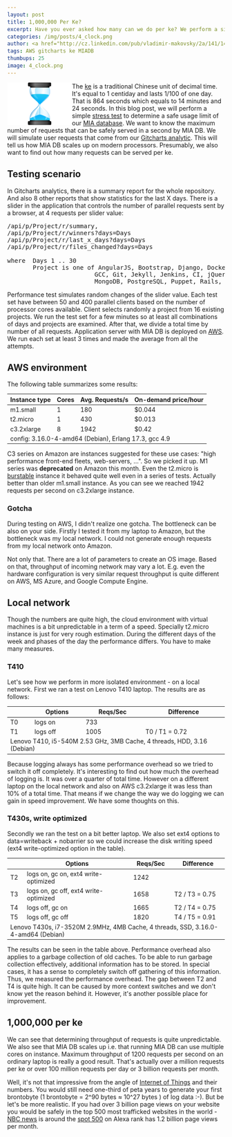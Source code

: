 ```yaml
---
layout: post
title: 1,000,000 Per Ke?
excerpt: Have you ever asked how many can we do per ke? We perform a simple test to determine a safe usage limit of incoming requests for our MIA database.
categories: /img/posts/4_clock.png
author: <a href="http://cz.linkedin.com/pub/vladimir-makovsky/2a/141/141">Vladimir Makovsky</a>
tags: AWS gitcharts ke MIADB 
thumbups: 25
image: 4_clock.png
---
```

<p>The <a href="http://en.wikipedia.org/wiki/Ke_%28unit%29" target="_blank">ke</a> is a traditional Chinese unit of decimal time.
<img src="/img/posts/4_clock.png" class="img-responsive" align="left" width="150" height="98">
It's equal to 1 centiday and lasts 1/100 of one day.
That is 864 seconds which equals to 14 minutes and 24 seconds.
In this blog post, we will perform a simple <a href="http://en.wikipedia.org/wiki/Stress_testing" target="_blank">stress test</a>
to determine a safe usage limit of our <a href="/index.html#TECHNOLOGY" target="_blank">MIA database</a>.
We want to know the maximum number of requests that can be safely served in a second by MIA DB.
We will simulate user requests that come from our <a href="http://gitcharts.briskat.com:8080/dashboard/Rails?days=5" target="_blank">Gitcharts analytic</a>.
This will tell us how MIA DB scales up on modern processors.
Presumably, we also want to find out how many requests can be served per ke.
</p>

<h2>Testing scenario</h2>

<p>In Gitcharts analytics, there is a summary report for the whole repository. And also 8 other reports that show statistics for the last X days.
There is a slider in the application that controls the number of parallel requests sent by a browser, at 4 requests per slider value:

<pre>
/api/p/Project/r/summary,
/api/p/Project/r/winners?days=Days
/api/p/Project/r/last_x_days?days=Days
/api/p/Project/r/files_changed?days=Days

where  Days 1 .. 30
	   Project is one of AngularJS, Bootstrap, Django, Docker, Ember.js, 
	                    GCC, Git, Jekyll, Jenkins, CI, jQuery, Linux,
						MongoDB, PostgreSQL, Puppet, Rails, youtube-dl
</pre>

Performance test simulates random changes of the slider value.
Each test set have between 50 and 400 parallel clients based on the number of processor cores available.
Client selects randomly a project from 16 existing projects.
We run the test set for a few minutes so at least all combinations
of days and projects are examined. After that, we divide a total time by number of all requests.
Application server with MIA DB is deployed on <a href="http://aws.amazon.com/" target="_blank">AWS</a>.
We run each set at least 3 times and made the average from all the attempts.
</p>

<h2>AWS environment</h2>

<p>The following table summarizes some results:
<table class="table table-condensed table-hover">
<thead>
<tr class="info">
<th>Instance type</th><th>Cores</th><th>Avg. Requests/s</th><th>On-demand price/hour</th>
</tr>
</thead>
<tbody>
<tr>
<td>m1.small</td><td>1</td><td>180</td><td>$0.044</td>
</tr>
<tr>
<td>t2.micro</td><td>1</td><td>430</td><td>$0.013</td>
</tr>
<tr>
<td>c3.2xlarge</td><td>8</td><td>1942</td><td>$0.42</td>
</tr>
<tr class="active"><td colspan="6">config: 3.16.0-4-amd64 (Debian), Erlang 17.3, gcc 4.9</td></tr>
</tbody>
</table>
</p>
<p>C3 series on Amazon are instances suggested for these use cases:
"high performance front-end fleets, web-servers, ...". So we picked it up.
M1 series was <b>deprecated</b> on Amazon this month.</li>
Even the t2.micro is <a href="https://aws.amazon.com/blogs/aws/low-cost-burstable-ec2-instances/"
target="_blank">burstable</a> instance it behaved quite well
even in a series of tests. Actually better than older m1.small instance.
As you can see we reached 1942 requests per second on c3.2xlarge instance.
</ul>
</p>

<h3>Gotcha</h3>

<p>During testing on AWS, I didn't realize one gotcha. The bottleneck can be also on your side.
Firstly I tested it from my laptop to Amazon, but the bottleneck was my local network.
I could not generate enough requests from my local network onto Amazon.
</p>

<p>Not only that. There are a lot of parameters to create an OS image. Based on that, throughput
of incoming network may vary a lot. E.g. even the hardware
configuration is very similar request throughput is quite different on AWS, MS Azure, and Google Compute Engine.
</p>

<h2>Local network</h2>

<p>
Though the numbers are quite high, the cloud environment with virtual machines
is a bit unpredictable in a term of a speed. Specially t2.micro instance 
is just for very rough estimation. During the different days
of the week and phases of the day the performance differs. You have to make many measures.
</p>

<h3>T410</h3>
<p>
Let's see how we perform in more isolated environment - on a local network.
First we ran a test on Lenovo T410 laptop. The results are as follows:

<table class="table table-condensed table-hover">
<thead>
<tr class="info"><th></th><th>Options</th><th>Reqs/Sec</th><th>Difference</th></tr>
</thead>
<tbody>
<tr><td>T0</td><td>logs on</td><td>733</td><td></td></tr>
<tr><td>T1</td><td>logs off</td><td>1005</td><td>T0 / T1 = 0.72</td></tr>
<tr class="active"><td colspan="4">Lenovo T410,  i5-540M 2.53 GHz, 3MB Cache, 4 threads, HDD, 3.16 (Debian)</td></tr>
</tbody>
</table>

<p>
Because logging always has some performance overhead so we tried to switch it off completely.
It's interesting to find out how much the overhead of logging is. It was over a quarter of total time.
However on a different laptop on the local network and also on AWS c3.2xlarge it was
less than 10% of a total time. That means if we change the way we do logging
we can gain in speed improvement. We have some thoughts on this.
</p>

<h3>T430s, write optimized</h3>
<p>Secondly we ran the test on a bit better laptop. We also set ext4 options
to data=writeback + nobarrier so we could
increase the disk writing speed (ext4 write-optimized option in the table).
</p>


<table class="table table-condensed table-hover">
<thead>
<tr class="info"><th></th><th>Options</th><th>Reqs/Sec</th><th>Difference</th></tr>
</thead>
<tbody>
<tr><td>T2</td><td>logs on, gc on, ext4 write-optimized</td><td>1242</td><td></td></tr>
<tr><td>T3</td><td>logs on, gc off, ext4 write-optimized</td><td>1658</td><td>T2 / T3 = 0.75</td></tr>
<tr><td>T4</td><td>logs off, gc on</td><td>1665</td><td>T2 / T4 = 0.75</td></tr>
<tr><td>T5</td><td>logs off, gc off</td><td>1820</td><td>T4 / T5 = 0.91</td></tr>
<tr class="active"><td colspan="4">Lenovo T430s, i7-3520M 2.9MHz, 4MB Cache, 4 threads, SSD, 3.16.0-4-amd64 (Debian)</td></tr>
</tbody>
</table>
</p>

<p> The results can be seen in the table above.
Performance overhead also applies to a garbage collection of old caches.
To be able to run garbage collection effectively, additional information has to be stored.
In special cases, it has a sense to completely switch off gathering of this information.
Thus, we measured the performance overhead.
The gap between T2 and T4 is quite high. It can be caused by more context switches
and we don't know yet the reason behind it. However, it's another possible place
for improvement.
</p>

<h2>1,000,000 per ke</h2>
<p>We can see that determining throughput of requests is quite unpredictable.
We also see that MIA DB scales up i.e. that running MIA DB 
can use multiple cores on instance. Maximum throughput of 1200 requests
per second on an ordinary laptop is really a good result.
That's actually over a million requests per ke or over 100 million requests per day
or 3 billion requests per month. 
</p>

<p>
Well, it's not that impressive from the angle of <a href="http://www.computerworlduk.com/news/infrastructure/3433595/boeing-787s-to-create-half-a-terabyte-of-data-per-flight-says-virgin-atlantic/" target="_blank">Internet of Things</a>
and their numbers. You would still need one-third of peta years to generate your
first brontobyte (1 brontobyte = 2^90 bytes &asymp; 10^27 bytes ) of log data :-).
But be let's be more realistic. If you had over
3 billion page views on your website you would be safely in the top 500 most trafficked websites in the world -
<a href="http://www.nbcnews.com/id/31066137/media-kit/" target="_blank">
NBC news</a> is around the <a href="http://www.alexa.com/siteinfo/nbcnews.com" target="_blank"> spot 500</a>
on Alexa rank has 1.2 billion page views per month.
</p>
